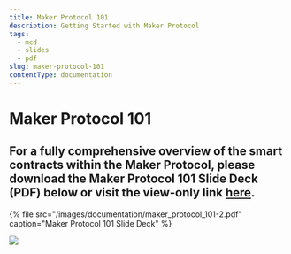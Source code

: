 ```yaml
---
title: Maker Protocol 101
description: Getting Started with Maker Protocol
tags:
  - mcd
  - slides
  - pdf
slug: maker-protocol-101
contentType: documentation
---
```


# Maker Protocol 101

## **For a fully comprehensive overview of the smart contracts within the Maker Protocol, please download the Maker Protocol 101 Slide Deck \(PDF\) below or visit the view-only link** [**here**](https://drive.google.com/file/d/1bEOlNk2xUXgwy0I_UlB_8tPPZ8mH1gy9/view?usp=sharing)**.**

{% file src="/images/documentation/maker\_protocol\_101-2.pdf" caption="Maker Protocol 101 Slide Deck" %}

![](/images/documentation/screen-shot-2019-11-17-at-11.24.44-pm.png)
